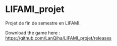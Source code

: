# LIFAMI_projet

Projet de fin de semestre en LIFAMI.

Download the game here : https://github.com/LanQiha/LIFAMI_projet/releases
